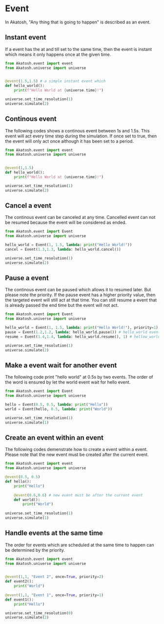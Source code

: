 # Event

In Akatosh, "Any thing that is going to happen" is described as an event.

## Instant event

If a event has the at and till set to the same time, then the event is instant which means it only happens once at the given time.

```py
from Akatosh.event import event
from Akatosh.universe import universe

    
@event(1.5,1.5) # a simple instant event which 
def hello_world():
    print(f"Hello World at {universe.time}!")

universe.set_time_resolution(1)
universe.simulate(2)
```

## Continous event

The following codes shows a continous event between 1s and 1.5s. This event will act every time step during the simulation. If once set to true, then the event will only act once although it has been set to a period.

```py
from Akatosh.event import event
from Akatosh.universe import universe

    
@event(1,1.5)
def hello_world():
    print(f"Hello World at {universe.time}!")

universe.set_time_resolution(1)
universe.simulate(2)
```

## Cancel a event

The continous event can be canceled at any time. Cancelled event can not be resumed because the event will be considered as ended.

```py
from Akatosh.event import Event
from Akatosh.universe import universe

hello_world = Event(1, 1.5, lambda: print("Hello World!"))
cancel = Event(1.3,1.3, lambda: hello_world.cancel())

universe.set_time_resolution(1)
universe.simulate(2)
```

## Pause a event

The continous event can be paused which allows it to resumed later. But please note the priority. If the pause event has a higher priority value, then the targeted event will still act at that time. You can still resume a event that is already passed the end time but the event will not act.

```py
from Akatosh.event import Event
from Akatosh.universe import universe

hello_world = Event(1, 1.5, lambda: print("Hello World!"), priority=1)
pause = Event(1.2,1.2, lambda: hello_world.pause()) # hello_world event will not act at 1.2 because the pause has priority 0.
resume = Event(1.4,1.4, lambda: hello_world.resume(), 1) # hellow_world event will not act at 1.4 because the pause has priority 1.

universe.set_time_resolution(1)
universe.simulate(2)
```

## Make a event wait for another event

The following code print "hello world" at 0.5s by two events. The order of the word is ensured by let the world event wait for hello event.

```py
from Akatosh.event import Event
from Akatosh.universe import universe

hello = Event(0.5, 0.5, lambda: print("Hello"))
world = Event(hello, 0.5, lambda: print("World"))

universe.set_time_resolution(1)
universe.simulate(1)
```

## Create an event within an event

The following codes demenstrate how to create a event within a event. Please note that the new event must be created after the current event.

```py
from Akatosh.event import event
from Akatosh.universe import universe

@event(0.5, 0.5)
def hello():
    print("Hello")
    
    @event(0.6,0.6) # new event must be after the current event
    def world():
        print("World")
    
universe.set_time_resolution(1)
universe.simulate(1)
```

## Handle events at the same time

The order for events which are scheduled at the same time to happen can be determined by the priority.

```py
from Akatosh.event import event
from Akatosh.universe import universe

    
@event(1,1, "Event 2", once=True, priority=2)
def event2():
    print("World")
    
@event(1,1, "Event 1", once=True, priority=1)
def event1():
    print("Hello")

universe.set_time_resolution(0)
universe.simulate(2)
```
